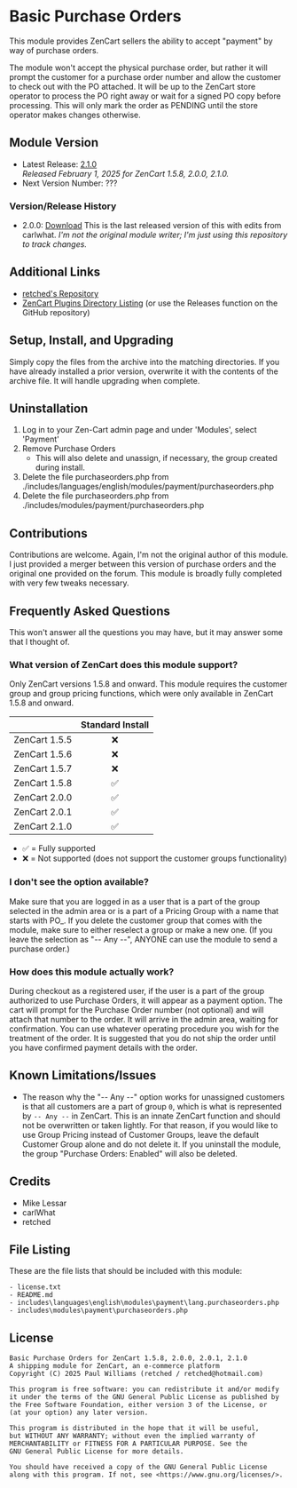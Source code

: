 # Basic Purchase Orders

This module provides ZenCart sellers the ability to accept "payment" by way of purchase orders.

The module won't accept the physical purchase order, but rather it will prompt the customer for a purchase order number and allow the customer to check out with the PO attached. It will be up to the ZenCart store operator to process the PO right away or wait for a signed PO copy before processing. This will only mark the order as PENDING until the store operator makes changes otherwise.

## Module Version

- Latest Release: [2.1.0](https://www.zen-cart.com/downloads.php?do=file&id=1356)  
_Released February 1, 2025 for ZenCart 1.5.8, 2.0.0, 2.1.0._
- Next Version Number: ???

### Version/Release History

- 2.0.0: [Download](https://www.zen-cart.com/downloads.php?do=file&id=1356)
  This is the last released version of this with edits from carlwhat.
  _I'm not the original module writer; I'm just using this repository to track changes._


## Additional Links

- [retched's Repository](https://github.com/retched/Basic-Purchase-Orders/)
- [ZenCart Plugins Directory Listing](https://www.zen-cart.com/downloads.php?do=file&id=1356) (or use the Releases function on the GitHub repository)

## Setup, Install, and Upgrading

Simply copy the files from the archive into the matching directories. If you have already installed a prior version, overwrite it with the contents of the archive file. It will handle upgrading when complete.

## Uninstallation

1. Log in to your Zen-Cart admin page and under 'Modules', select 'Payment'
2. Remove Purchase Orders
   - This will also delete and unassign, if necessary, the group created during install.
3. Delete the file purchaseorders.php from ./includes/languages/english/modules/payment/purchaseorders.php
4. Delete the file purchaseorders.php from ./includes/modules/payment/purchaseorders.php

## Contributions

Contributions are welcome. Again, I'm not the original author of this module. I just provided a merger between this version of purchase orders and the original one provided on the forum. This module is broadly fully completed with very few tweaks necessary.

## Frequently Asked Questions

This won't answer all the questions you may have, but it may answer some that I thought of.

### What version of ZenCart does this module support?

Only ZenCart versions 1.5.8 and onward. This module requires the customer group and group pricing functions, which were only available in ZenCart 1.5.8 and onward.

|               |  Standard Install  |
|---------------|:------------------:|
| ZenCart 1.5.5 |         :x:        |
| ZenCart 1.5.6 |         :x:        |
| ZenCart 1.5.7 |         :x:        |
| ZenCart 1.5.8 | :white_check_mark: |
| ZenCart 2.0.0 | :white_check_mark: |
| ZenCart 2.0.1 | :white_check_mark: |
| ZenCart 2.1.0 | :white_check_mark: |

- :white_check_mark: = Fully supported
- :x: = Not supported (does not support the customer groups functionality)

### I don't see the option available?

Make sure that you are logged in as a user that is a part of the group selected in the admin area or is a part of a Pricing Group with a name that starts with PO_. If you delete the customer group that comes with the module, make sure to either reselect a group or make a new one. (If you leave the selection as "-- Any --", ANYONE can use the module to send a purchase order.)

### How does this module actually work?

During checkout as a registered user, if the user is a part of the group authorized to use Purchase Orders, it will appear as a payment option. The cart will prompt for the Purchase Order number (not optional) and will attach that number to the order. It will arrive in the admin area, waiting for confirmation. You can use whatever operating procedure you wish for the treatment of the order. It is suggested that you do not ship the order until you have confirmed payment details with the order.

### 

## Known Limitations/Issues

- The reason why the "-- Any --" option works for unassigned customers is that all customers are a part of group `0`, which is what is represented by `-- Any --` in ZenCart. This is an innate ZenCart function and should not be overwritten or taken lightly. For that reason, if you would like to use Group Pricing instead of Customer Groups, leave the default Customer Group alone and do not delete it. If you uninstall the module, the group "Purchase Orders: Enabled" will also be deleted.

## Credits

- Mike Lessar
- carlWhat
- retched

## File Listing

These are the file lists that should be included with this module:

``` text
- license.txt
- README.md
- includes\languages\english\modules\payment\lang.purchaseorders.php
- includes\modules\payment\purchaseorders.php
```

## License

``` text
Basic Purchase Orders for ZenCart 1.5.8, 2.0.0, 2.0.1, 2.1.0
A shipping module for ZenCart, an e-commerce platform
Copyright (C) 2025 Paul Williams (retched / retched@hotmail.com)

This program is free software: you can redistribute it and/or modify
it under the terms of the GNU General Public License as published by
the Free Software Foundation, either version 3 of the License, or
(at your option) any later version.

This program is distributed in the hope that it will be useful,
but WITHOUT ANY WARRANTY; without even the implied warranty of
MERCHANTABILITY or FITNESS FOR A PARTICULAR PURPOSE. See the
GNU General Public License for more details.

You should have received a copy of the GNU General Public License
along with this program. If not, see <https://www.gnu.org/licenses/>.
```
